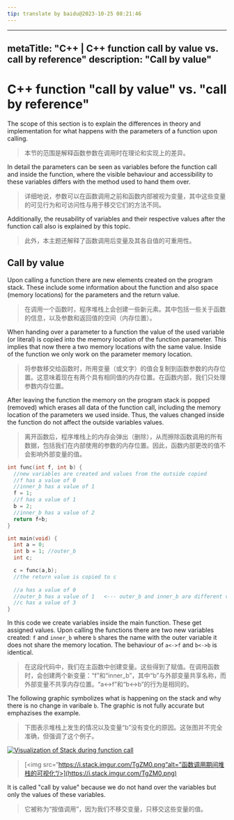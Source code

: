 ```yaml
---
tip: translate by baidu@2023-10-25 08:21:46
---
```

---

metaTitle: "C++ | C++ function call by value vs. call by reference"
description: "Call by value"
----------------------------

# C++ function "call by value" vs. "call by reference"

The scope of this section is to explain the differences in theory and implementation for what happens with the parameters of a function upon calling.

> 本节的范围是解释函数参数在调用时在理论和实现上的差异。

In detail the parameters can be seen as variables before the function call and inside the function, where the visible behaviour and accessibility to these variables differs with the method used to hand them over.

> 详细地说，参数可以在函数调用之前和函数内部被视为变量，其中这些变量的可见行为和可访问性与用于移交它们的方法不同。

Additionally, the reusability of variables and their respective values after the function call also is explained by this topic.

> 此外，本主题还解释了函数调用后变量及其各自值的可重用性。

## Call by value

Upon calling a function there are new elements created on the program stack. These include some information about the function and also space (memory locations) for the parameters and the return value.

> 在调用一个函数时，程序堆栈上会创建一些新元素。其中包括一些关于函数的信息，以及参数和返回值的空间（内存位置）。

When handing over a parameter to a function the value of the used variable (or literal) is copied into the memory location of the function parameter. This implies that now there a two memory locations with the same value. Inside of the function we only work on the parameter memory location.

> 将参数移交给函数时，所用变量（或文字）的值会复制到函数参数的内存位置。这意味着现在有两个具有相同值的内存位置。在函数内部，我们只处理参数内存位置。

After leaving the function the memory on the program stack is popped (removed) which erases all data of the function call, including the memory location of the parameters we used inside. Thus, the values changed inside the function do not affect the outside variables values.

> 离开函数后，程序堆栈上的内存会弹出（删除），从而擦除函数调用的所有数据，包括我们在内部使用的参数的内存位置。因此，函数内部更改的值不会影响外部变量的值。

```cpp
int func(int f, int b) { 
  //new variables are created and values from the outside copied
  //f has a value of 0
  //inner_b has a value of 1
  f = 1;
  //f has a value of 1
  b = 2;
  //inner_b has a value of 2
  return f+b;
}

int main(void) {
  int a = 0;
  int b = 1; //outer_b
  int c;

  c = func(a,b);
  //the return value is copied to c
  
  //a has a value of 0
  //outer_b has a value of 1   <--- outer_b and inner_b are different variables
  //c has a value of 3
}

```

In this code we create variables inside the main function. These get assigned values. Upon calling the functions there are two new variables created: `f` and `inner_b` where `b` shares the name with the outer variable it does not share the memory location. The behaviour of `a<->f` and `b<->b` is identical.

> 在这段代码中，我们在主函数中创建变量。这些得到了赋值。在调用函数时，会创建两个新变量：“f”和“inner_b”，其中“b”与外部变量共享名称，而外部变量不共享内存位置。“a<->f”和“b<->b”的行为是相同的。

The following graphic symbolizes what is happening on the stack and why there is no change in varibale `b`. The graphic is not fully accurate but emphazises the example.

> 下图表示堆栈上发生的情况以及变量“b”没有变化的原因。这张图并不完全准确，但强调了这个例子。

[<img src="https://i.stack.imgur.com/TgZM0.png" alt="Visualization of Stack during function call" />](https://i.stack.imgur.com/TgZM0.png)

> [<img src=“https://i.stack.imgur.com/TgZM0.png“alt=”函数调用期间堆栈的可视化“/>](https://i.stack.imgur.com/TgZM0.png)

It is called "call by value" because we do not hand over the variables but only the values of these variables.

> 它被称为“按值调用”，因为我们不移交变量，只移交这些变量的值。
